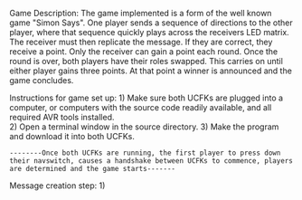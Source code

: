Game Description:
    The game implemented is a form of the well known game "Simon Says". One player sends a sequence of directions to the other player, where that sequence quickly plays across the receivers LED matrix.
    The receiver must then replicate the message. If they are correct, they receive a point. Only the receiver can gain a point each round.
    Once the round is over, both players have their roles swapped. This carries on until either player gains three points. At that point a winner is announced and the game concludes.


Instructions for game set up:
    1)      Make sure both UCFKs are plugged into a computer, or computers with the source code readily available, and all required AVR tools installed.\
    2)      Open a terminal window in the source directory.
    3)      Make the program and download it into both UCFKs.
    
    --------Once both UCFKs are running, the first player to press down their navswitch, causes a handshake between UCFKs to commence, players are determined and the game starts-------

Message creation step:
    1) 
